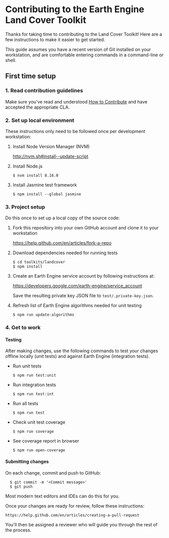 # Contributing to the Earth Engine Land Cover Toolkit

Thanks for taking time to contributing to the Land Cover Toolkit! Here are a few
instructions to make it easier to get started.

This guide assumes you have a recent version of Git installed on your
workstation, and are comfortable entering commands in a command-line or shell.

## First time setup

### 1. Read contribution guidelines

Make sure you've read and understood [How to Contribute][contribute] and have
accepted the appropriate CLA.

### 2. Set up local environment

These instructions only need to be followed once per development workstation:

1.  Install Node Version Manager (NVM)

    http://nvm.sh#install--update-script

2.  Install Node.js

        $ nvm install 8.16.0

3.  Install Jasmine test framework

        $ npm install --global jasmine

### 3. Project setup

Do this once to set up a local copy of the source code:

1.  Fork this repository into your own GitHub account and clone it to your
    workstation

    https://help.github.com/en/articles/fork-a-repo

2.  Download dependencies needed for running tests

        $ cd toolkits/landcover
        $ npm install

3.  Create an Earth Engine service account by following instructions at:

    https://developers.google.com/earth-engine/service_account

    Save the resulting private key JSON file to `test/.private-key.json`.

4.  Refresh list of Earth Engine algorithms needed for unit testing

        $ npm run update-algorithms

### 4. Get to work

#### Testing

After making changes, use the following commands to test your changes offline
locally (unit tests) and against Earth Engine (integration tests).

*   Run unit tests

        $ npm run test:unit

*   Run integration tests

        $ npm run test:int

*   Run all tests

        $ npm run test

*   Check unit test coverage

        $ npm run coverage

*   See coverage report in browser

        $ npm run open-coverage

#### Submitting changes

On each change, commit and push to GitHub:

      $ git commit -m '<Commit message>'
      $ git push

Most modern text editors and IDEs can do this for you.

Once your changes are ready for review, follow these instructions:

    https://help.github.com/en/articles/creating-a-pull-request

You'll then be assigned a reviewer who will guide you through the rest of the
process.

[contribute]: https://github.com/google/earthengine-community/blob/master/CONTRIBUTING.md
